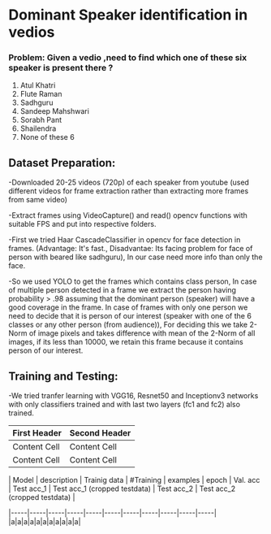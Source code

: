 # Dominant Speaker identification in vedios

### Problem: Given a vedio ,need to find which one of these six speaker is present there ?

1. Atul Khatri
2. Flute Raman
3. Sadhguru
4. Sandeep Mahshwari
5. Sorabh Pant
6. Shailendra
7. None of these 6

## Dataset Preparation:

-Downloaded 20-25 videos (720p) of each speaker from youtube (used different videos for frame extraction rather than extracting more frames from same video) 

-Extract frames using VideoCapture() and read() opencv functions with suitable FPS and put into respective folders. 

-First we tried Haar CascadeClassifier in opencv for face detection in frames. (Advantage: It's fast., Disadvantae: Its facing problem for face of person with beared like sadhguru), In our case need more info than only the face.

-So we used YOLO to get the frames which contains class person, In case of multiple person detected in a frame we extract the person having probability > .98 assuming that the dominant person (speaker) will have a good coverage in the frame. In case of frames with only one person we need to decide that it is person of our interest (speaker with one of the 6 classes or any other person (from audience)), For deciding this we take 2-Norm of image pixels and takes difference with mean of the 2-Norm of all images, if its less than 10000, we retain this frame because it contains person of our interest. 

## Training and Testing:

-We tried tranfer learning with VGG16, Resnet50 and Inceptionv3 networks with only classifiers trained and with last two layers (fc1 and fc2) also trained.

| First Header  | Second Header |
| ------------- | ------------- |
| Content Cell  | Content Cell  |
| Content Cell  | Content Cell  |


| Model | description | Trainig data | #Training | examples | epoch | Val. acc | Test acc_1 | Test acc_1 (cropped testdata) | Test acc_2 | Test acc_2 (cropped testdata) |

|-----|-----|-----|-----|-----|-----|-----|-----|-----|-----|-----|
|a|a|a|a|a|a|a|a|a|a|a|

